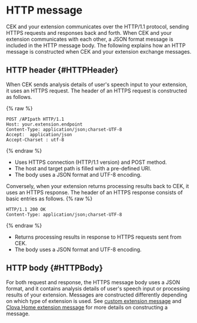 # HTTP message
CEK and your extension communicates over the HTTP/1.1 protocol, sending HTTPS requests and responses back and forth. When CEK and your extension communicates with each other, a JSON format message is included in the HTTP message body. The following explains how an HTTP message is constructed when CEK and your extension exchange messages.

## HTTP header {#HTTPHeader}
When CEK sends analysis details of user's speech input to your extension, it uses an HTTPS request. The header of an HTTPS request is constructed as follows.

{% raw %}
```
POST /APIpath HTTP/1.1
Host: your.extension.endpoint
Content-Type: application/json;charset-UTF-8
Accept:  application/json
Accept-Charset : utf-8
```
{% endraw %}

* Uses HTTPS connection (HTTP/1.1 version) and POST method.
* The host and target path is filled with a pre-defined URI.
* The body uses a JSON format and UTF-8 encoding.


Conversely, when your extension returns processing results back to CEK, it uses an HTTPS response. The header of an HTTPS response consists of basic entries as follows.
{% raw %}
```
HTTP/1.1 200 OK
Content-Type: application/json;charset-UTF-8
```
{% endraw %}
* Returns processing results in response to HTTPS requests sent from CEK.
* The body uses a JSON format and UTF-8 encoding.

## HTTP body {#HTTPBody}
For both request and response, the HTTPS message body uses a JSON format, and it contains analysis details of user's speech input or processing results of your extension. Messages are constructed differently depending on which type of extension is used. See [custom extension message](/CEK/References/Custom_Extension_Message_Format.md) and [Clova Home extension message](/CEK/References/Clova_Home_Extension_Message_Format.md) for more details on constructing a message.
